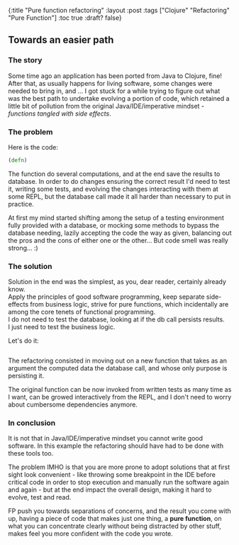 {:title "Pure function refactoring"
 :layout :post
 :tags  ["Clojure" "Refactoring" "Pure Function"]
 :toc true
 :draft? false}


## Towards an easier path

### The story

Some time ago an application has been ported from Java to Clojure, fine!
After that, as usually happens for living software, some changes were needed to bring in,
and ... I got stuck for a while trying to figure out what was the best path to undertake
evolving a portion of code, which retained a little bit of pollution from the original
Java/IDE/imperative mindset - _functions tangled with side effects_.

### The problem

Here is the code:

```clojure
(defn)
```

The function do several computations, and at the end save the results to database.
In order to do changes ensuring the correct result I'd need to test it, writing
some tests, and evolving the changes interacting with them at some REPL,
but the database call made it all harder than necessary to put in practice.

At first my mind started shifting among the setup of a testing environment fully provided with a database,
or mocking some methods to bypass the database needing, lazily accepting the code the way as given,
balancing out the pros and the cons of either one or the other...
But code smell was really strong... :)

### The solution

Solution in the end was the simplest, as you, dear reader, certainly already know.  
Apply the principles of good software programming, keep separate side-effects
from business logic, strive for pure functions, which incidentally are among the core tenets of functional programming.  
I do not need to test the database, looking at if the db call persists results.  
I just need to test the business logic.

Let's do it:

```clojure
```


The refactoring consisted in moving out on a new function that takes as an argument the
computed data the database call, and whose only purpose is persisting it.

The original function can be now invoked from written tests as many time as I want,
can be growed interactively from the REPL,
and I don't need to worry about cumbersome dependencies anymore.

### In conclusion

It is not that in Java/IDE/imperative mindset you cannot write good software.
In this example the refactoring should have had to be done with these tools too.

The problem IMHO is that you are more prone to adopt solutions that at first sight
look convenient - like throwing some breakpoint in the IDE before critical code
in order to stop execution and manually run the software again and again - but
at the end impact the overall design, making it hard to evolve, test and read.

FP push you towards separations of concerns, and the result you come with up,
having a piece of code that makes just one thing, a **pure function**,
on what you can concentrate
clearly without being distracted by other stuff, makes feel you more confident with the code you wrote.

